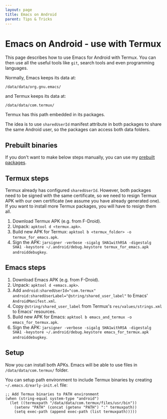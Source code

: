 ```yaml
---
layout: page
title: Emacs on Android
parent: Tips & Tricks
---
```


# Emacs on Android - use with Termux

This page describes how to use Emacs for Android with Termux. You can then use all the useful tools like `git`, search tools and even programming languages.

Normally, Emacs keeps its data at:
```
/data/data/org.gnu.emacs/
```
and Termux keeps its data at:
```
/data/data/com.termux/
```

Termux has this path embedded in its packages.

The idea is to use `sharedUserId` manifest attribute in both packages to share the same Android user, so the packages can access both data folders.

## Prebuilt binaries

If you don't want to make below steps manually, you can use my [prebuilt packages](https://github.com/marek-g/emacs-config/releases).

## Termux steps

Termux already has configured `sharedUserId`. However, both packages need to be signed with the same certificate, so we need to resign Termux APK with our own certificate (we assume you have already generated one). If you want to install more Termux packages, you will have to resign them all.

1. Download Termux APK (e.g. from F-Droid).
1. Unpack: `apktool d <termux.apk>`.
1. Build new APK for Termux: `apktool b <termux_folder> -o termux_for_emacs.apk`.
1. Sign the APK: `jarsigner -verbose -sigalg SHA1withRSA -digestalg SHA1 -keystore ~/.android/debug.keystore termux_for_emacs.apk androiddebugkey`.

## Emacs steps

1. Download Emacs APK (e.g. from F-Droid).
1. Unpack: `apktool d <emacs.apk>`.
1. Add `android:sharedUserId="com.termux" android:sharedUserLabel="@string/shared_user_label"` to Emacs' `AndroidManifest.xml`.
1. Copy `@string/shared_user_label` from Termux's `res/values/strings.xml` to Emacs' resources.
1. Build new APK for Emacs: `apktool b emacs_and_termux -o emacs_for_termux.apk`.
1. Sign the APK: `jarsigner -verbose -sigalg SHA1withRSA -digestalg SHA1 -keystore ~/.android/debug.keystore emacs_for_termux.apk androiddebugkey`.

## Setup

Now you can install both APKs. Emacs will be able to use files in `/data/data/com.termux/` folder.

You can setup path environment to include Termux binaries by creating `~/.emacs.d/early-init.el` file:

```elisp
;; Add Termux binaries to PATH environment
(when (string-equal system-type "android")
  (let ((termuxpath "/data/data/com.termux/files/usr/bin"))
    (setenv "PATH" (concat (getenv "PATH") ":" termuxpath))
    (setq exec-path (append exec-path (list termuxpath)))))
```
